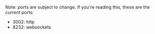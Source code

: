 Note: ports are subject to change.
If you're reading this, these are the current ports:
- 3002: http
- 8232: websockets
